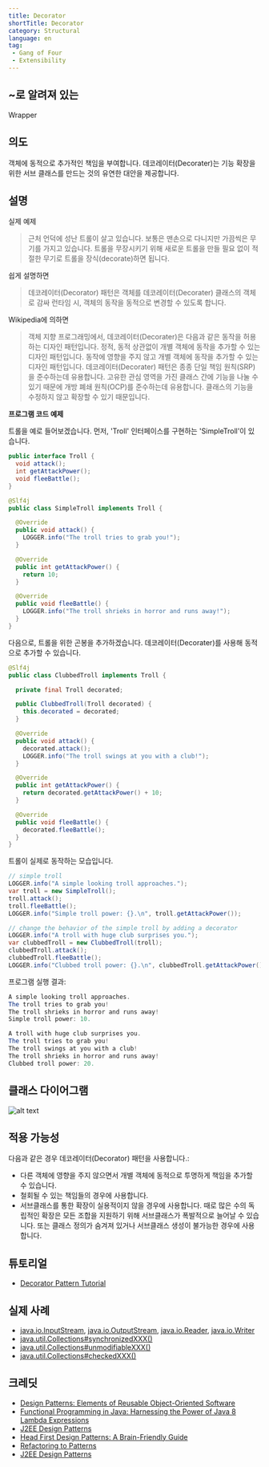 ```yaml
---
title: Decorator
shortTitle: Decorator
category: Structural
language: en
tag:
 - Gang of Four
 - Extensibility
---
```


## ~로 알려져 있는

Wrapper

## 의도

객체에 동적으로 추가적인 책임을 부여합니다. 데코레이터(Decorater)는 기능 확장을 위한 서브 클래스를 만드는 것의
유연한 대안을 제공합니다.

## 설명

실제 예제

> 근처 언덕에 성난 트롤이 살고 있습니다. 보통은 맨손으로 다니지만 가끔씩은 무기를 가지고 있습니다.
> 트롤을 무장시키기 위해 새로운 트롤을 만들 필요 없이 적절한 무기로 트롤을 장식(decorate)하면 됩니다.

쉽게 설명하면

> 데코레이터(Decorator) 패턴은 객체를 데코레이터(Decorater) 클래스의 객체로 감싸 런타임 시, 
> 객체의 동작을 동적으로 변경할 수 있도록 합니다.

Wikipedia에 의하면

> 객체 지향 프로그래밍에서, 데코레이터(Decorater)은 다음과 같은 동작을 허용하는 디자인 패턴입니다.
> 정적, 동적 상관없이 개별 객체에 동작을 추가할 수 있는 디자인 패턴입니다.
> 동작에 영향을 주지 않고 개별 객체에 동작을 추가할 수 있는 디자인 패턴입니다.
> 데코레이터(Decorater) 패턴은 종종 단일 책임 원칙(SRP)을 준수하는데 유용합니다.
> 고유한 관심 영역을 가진 클래스 간에 기능을 나눌 수 있기 때문에 개방 폐쇄 원칙(OCP)를 준수하는데 유용합니다.
> 클래스의 기능을 수정하지 않고 확장할 수 있기 때문입니다.

**프로그램 코드 예제**

트롤을 예로 들어보겠습니다. 먼저, 'Troll' 인터페이스를 구현하는 'SimpleTroll'이 있습니다.

```java
public interface Troll {
  void attack();
  int getAttackPower();
  void fleeBattle();
}

@Slf4j
public class SimpleTroll implements Troll {

  @Override
  public void attack() {
    LOGGER.info("The troll tries to grab you!");
  }

  @Override
  public int getAttackPower() {
    return 10;
  }

  @Override
  public void fleeBattle() {
    LOGGER.info("The troll shrieks in horror and runs away!");
  }
}
```

다음으로, 트롤을 위한 곤봉을 추가하겠습니다. 데코레이터(Decorater)를 사용해 동적으로 추가할 수 있습니다.

```java
@Slf4j
public class ClubbedTroll implements Troll {

  private final Troll decorated;

  public ClubbedTroll(Troll decorated) {
    this.decorated = decorated;
  }

  @Override
  public void attack() {
    decorated.attack();
    LOGGER.info("The troll swings at you with a club!");
  }

  @Override
  public int getAttackPower() {
    return decorated.getAttackPower() + 10;
  }

  @Override
  public void fleeBattle() {
    decorated.fleeBattle();
  }
}
```

트롤이 실제로 동작하는 모습입니다.

```java
// simple troll
LOGGER.info("A simple looking troll approaches.");
var troll = new SimpleTroll();
troll.attack();
troll.fleeBattle();
LOGGER.info("Simple troll power: {}.\n", troll.getAttackPower());

// change the behavior of the simple troll by adding a decorator
LOGGER.info("A troll with huge club surprises you.");
var clubbedTroll = new ClubbedTroll(troll);
clubbedTroll.attack();
clubbedTroll.fleeBattle();
LOGGER.info("Clubbed troll power: {}.\n", clubbedTroll.getAttackPower());
```

프로그램 실행 결과:

```java
A simple looking troll approaches.
The troll tries to grab you!
The troll shrieks in horror and runs away!
Simple troll power: 10.

A troll with huge club surprises you.
The troll tries to grab you!
The troll swings at you with a club!
The troll shrieks in horror and runs away!
Clubbed troll power: 20.
```

## 클래스 다이어그램

![alt text](./etc/decorator.urm.png "Decorator pattern class diagram")

## 적용 가능성

다음과 같은 경우 데코레이터(Decorator) 패턴을 사용합니다.:

* 다른 객체에 영향을 주지 않으면서 개별 객체에 동적으로 투명하게 책임을 추가할 수 있습니다.
* 철회될 수 있는 책임들의 경우에 사용합니다.
* 서브클래스를 통한 확장이 실용적이지 않을 경우에 사용합니다. 때로 많은 수의 독립적인 확장은 모든 조합을 지원하기 위해 서브클래스가 폭발적으로 늘어날 수 있습니다.
  또는 클래스 정의가 숨겨져 있거나 서브클래스 생성이 불가능한 경우에 사용합니다.

## 튜토리얼

* [Decorator Pattern Tutorial](https://www.journaldev.com/1540/decorator-design-pattern-in-java-example)

## 실제 사례

 * [java.io.InputStream](http://docs.oracle.com/javase/8/docs/api/java/io/InputStream.html), [java.io.OutputStream](http://docs.oracle.com/javase/8/docs/api/java/io/OutputStream.html),
 [java.io.Reader](http://docs.oracle.com/javase/8/docs/api/java/io/Reader.html), [java.io.Writer](http://docs.oracle.com/javase/8/docs/api/java/io/Writer.html)
 * [java.util.Collections#synchronizedXXX()](http://docs.oracle.com/javase/8/docs/api/java/util/Collections.html#synchronizedCollection-java.util.Collection-)
 * [java.util.Collections#unmodifiableXXX()](http://docs.oracle.com/javase/8/docs/api/java/util/Collections.html#unmodifiableCollection-java.util.Collection-)
 * [java.util.Collections#checkedXXX()](http://docs.oracle.com/javase/8/docs/api/java/util/Collections.html#checkedCollection-java.util.Collection-java.lang.Class-)


## 크레딧

* [Design Patterns: Elements of Reusable Object-Oriented Software](https://www.amazon.com/gp/product/0201633612/ref=as_li_tl?ie=UTF8&camp=1789&creative=9325&creativeASIN=0201633612&linkCode=as2&tag=javadesignpat-20&linkId=675d49790ce11db99d90bde47f1aeb59)
* [Functional Programming in Java: Harnessing the Power of Java 8 Lambda Expressions](https://www.amazon.com/gp/product/1937785467/ref=as_li_tl?ie=UTF8&camp=1789&creative=9325&creativeASIN=1937785467&linkCode=as2&tag=javadesignpat-20&linkId=7e4e2fb7a141631491534255252fd08b)
* [J2EE Design Patterns](https://www.amazon.com/gp/product/0596004273/ref=as_li_tl?ie=UTF8&camp=1789&creative=9325&creativeASIN=0596004273&linkCode=as2&tag=javadesignpat-20&linkId=48d37c67fb3d845b802fa9b619ad8f31)
* [Head First Design Patterns: A Brain-Friendly Guide](https://www.amazon.com/gp/product/0596007124/ref=as_li_tl?ie=UTF8&camp=1789&creative=9325&creativeASIN=0596007124&linkCode=as2&tag=javadesignpat-20&linkId=6b8b6eea86021af6c8e3cd3fc382cb5b)
* [Refactoring to Patterns](https://www.amazon.com/gp/product/0321213351/ref=as_li_tl?ie=UTF8&camp=1789&creative=9325&creativeASIN=0321213351&linkCode=as2&tag=javadesignpat-20&linkId=2a76fcb387234bc71b1c61150b3cc3a7)
* [J2EE Design Patterns](https://www.amazon.com/gp/product/0596004273/ref=as_li_tl?ie=UTF8&camp=1789&creative=9325&creativeASIN=0596004273&linkCode=as2&tag=javadesignpat-20&linkId=f27d2644fbe5026ea448791a8ad09c94)
